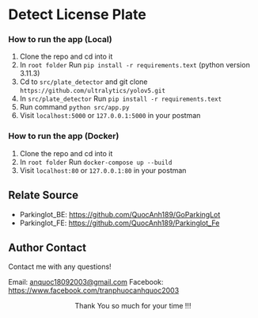 # Detect License Plate

### How to run the app (Local)

1. Clone the repo and cd into it
2. In `root folder` Run `pip install -r requirements.text` (python version 3.11.3)
3. Cd to `src/plate_detector` and git clone `https://github.com/ultralytics/yolov5.git`
4. In `src/plate_detector` Run `pip install -r requirements.text`
5. Run command `python src/app.py`
6. Visit `localhost:5000` or `127.0.0.1:5000` in your postman

### How to run the app (Docker)

1. Clone the repo and cd into it
2. In `root folder` Run `docker-compose up --build`
3. Visit `localhost:80` or `127.0.0.1:80` in your postman

## Relate Source

- Parkinglot_BE: https://github.com/QuocAnh189/GoParkingLot
- Parkinglot_FE: https://github.com/QuocAnh189/Parkinglot_Fe

## Author Contact

Contact me with any questions!<br>

Email: anquoc18092003@gmail.com
Facebook: https://www.facebook.com/tranphuocanhquoc2003

<p style="text-align:center">Thank You so much for your time !!!</p>
